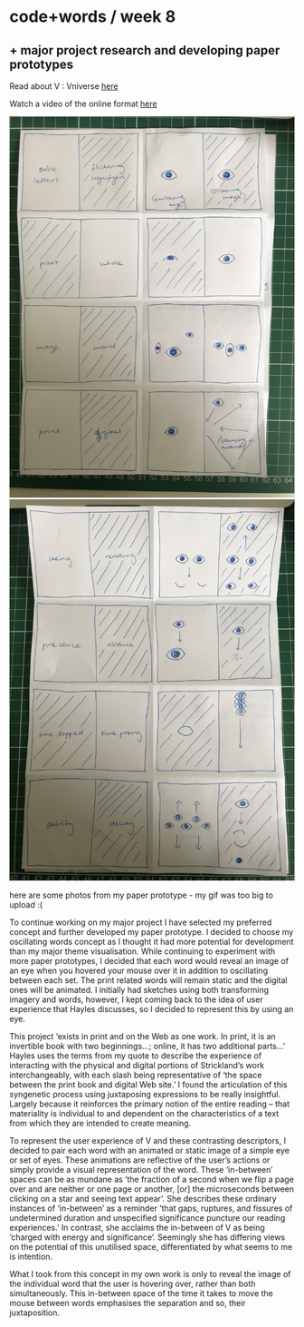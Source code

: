 # code+words / week 8

## + major project research and developing paper prototypes

Read about V : Vniverse [here](http://www.stephaniestrickland.com/vniverse)

Watch a video of the online format [here](https://www.youtube.com/watch?v=TYT_5nD7zt8)

<img src="IMG_3190.jpeg">
<img src="IMG_3191.jpeg">

here are some photos from my paper prototype - my gif was too big to upload :(

To continue working on my major project I have selected my preferred concept and further developed my paper prototype. I decided to choose my oscillating words concept as I thought it had more potential for development than my major theme visualisation. While continuing to experiment with more paper prototypes, I decided that each word would reveal an image of an eye when you hovered your mouse over it in addition to oscillating between each set. The print related words will remain static and the digital ones will be animated. I initially had sketches using both transforming imagery and words, however, I kept coming back to the idea of user experience that Hayles discusses, so I decided to represent this by using an eye. 

This project ‘exists in print and on the Web as one work. In print, it is an invertible book with two beginnings…; online, it has two additional parts...’ Hayles uses the terms from my quote to describe the experience of interacting with the physical and digital portions of Strickland’s work interchangeably, with each slash being representative of ‘the space between the print book and digital Web site.’ I found the articulation of this syngenetic process using juxtaposing expressions to be really insightful. Largely because it reinforces the primary notion of the entire reading – that materiality is individual to and dependent on the characteristics of a text from which they are intended to create meaning. 

To represent the user experience of V and these contrasting descriptors, I decided to pair each word with an animated or static image of a simple eye or set of eyes. These animations are reflective of the user’s actions or simply provide a visual representation of the word. These ‘in-between’ spaces can be as mundane as ‘the fraction of a second when we flip a page over and are neither or one page or another, [or] the microseconds between clicking on a star and seeing text appear’. She describes these ordinary instances of ‘in-between’ as a reminder ‘that gaps, ruptures, and fissures of undetermined duration and unspecified significance puncture our reading experiences.’  In contrast, she acclaims the in-between of V as being ‘charged with energy and significance’. Seemingly she has differing views on the potential of this unutilised space, differentiated by what seems to me is intention. 

What I took from this concept in my own work is only to reveal the image of the individual word that the user is hovering over, rather than both simultaneously. This in-between space of the time it takes to move the mouse between words emphasises the separation and so, their juxtaposition.
